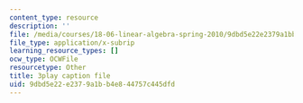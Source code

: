 ```yaml
---
content_type: resource
description: ''
file: /media/courses/18-06-linear-algebra-spring-2010/9dbd5e22e2379a1bb4e844757c445dfd_7UJ4CFRGd-U.srt
file_type: application/x-subrip
learning_resource_types: []
ocw_type: OCWFile
resourcetype: Other
title: 3play caption file
uid: 9dbd5e22-e237-9a1b-b4e8-44757c445dfd
---
```


